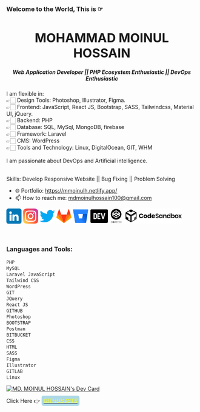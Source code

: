 ### <span>Welcome to the World, This is ☞ <h1 align="center"> MOHAMMAD MOINUL HOSSAIN</h1></span>
<h5 align="center">Web Application Developer || PHP Ecosystem Enthusiastic || DevOps Enthusiastic </h2>

I am flexible in: <br/>
👉🏻 Design Tools: Photoshop, Illustrator, Figma. <br/>
👉🏻 Frontend: JavaScript, React JS, Bootstrap, SASS, Tailwindcss, Material UI, jQuery. <br/>
👉🏻 Backend: PHP <br/>
👉🏻 Database: SQL, MySql, MongoDB, firebase <br/>
👉🏻 Framework: Laravel <br/>
👉🏻 CMS: WordPress <br/>
👉🏻 Tools and Technology: Linux, DigitalOcean, GIT, WHM
<br/><br/>
I am passionate about DevOps and Artificial intelligence.
<br/><br/>

Skills: Develop Responsive Website || Bug Fixing || Problem Solving

- 🌐 Portfolio: https://mmoinulh.netlify.app/
- 📫 How to reach me: mdmoinulhossain100@gmail.com 


[<img src='https://raw.githubusercontent.com/mdmoinulhossain/mdmoinulhossain/main/icon/linkedin.webp' alt='linkedin' height='40'>](https://www.linkedin.com/in/mmoinulh/)  [<img src='https://raw.githubusercontent.com/mdmoinulhossain/mdmoinulhossain/main/icon/instagram.webp' alt='inatagram' height='40'>](https://www.instagram.com/moinul100/) [<img src='https://raw.githubusercontent.com/mdmoinulhossain/mdmoinulhossain/main/icon/twitter.webp' alt='twitter' height='40'>](https://twitter.com/Moinul_100) [<img src='https://raw.githubusercontent.com/mdmoinulhossain/mdmoinulhossain/main/icon/gitlab.webp' alt='gitlab' height='40'>](https://gitlab.com/moinul100) [<img src='https://raw.githubusercontent.com/mdmoinulhossain/mdmoinulhossain/main/icon/bitbucket.webp' alt='bitbucket' height='40'>](https://bitbucket.org/moinul100/) [<img src='https://raw.githubusercontent.com/mdmoinulhossain/mdmoinulhossain/main/icon/dev.webp' alt='bitbucket' height='40'>](https://dev.to/mdmoinulhossain) [<img src='https://raw.githubusercontent.com/mdmoinulhossain/mdmoinulhossain/main/icon/codepen.webp' alt='bitbucket' height='40'>](https://codepen.io/moinul100) [<img src='https://raw.githubusercontent.com/mdmoinulhossain/mdmoinulhossain/main/icon/codesandbox.webp' alt='bitbucket' height='40'>](https://codesandbox.io/u/moinul)

<br/>

<h3 align="left">Languages and Tools:</h3>

```
PHP 
MySQL 
Laravel JavaScript
Tailwind CSS
WordPress
GIT
JQuery
React JS
GITHUB
Photoshop
BOOTSTRAP
Postman
BITBUCKET
CSS
HTML
SASS
Figma
Illustrator
GITLAB
Linux
```

<a href="https://app.daily.dev/mdmoinulhossain"><img src="https://api.daily.dev/devcards/6c3a3fa5fabf4c518709914d5c8f3f5d.png?r=ge6" width="400" alt="MD. MOINUL HOSSAIN's Dev Card"/></a>

<p class="has-line-data" data-line-start="0" data-line-end="1">Click Here 👉 <a href="https://gist.github.com/mdmoinulhossain" title="*GITHUB GITS*" color="#ff0000"><em style="color: #ffff00; background-color: #ADD8E6; padding: 5px; border-radius: 5px">GITHUB GITS</em></a></p>
